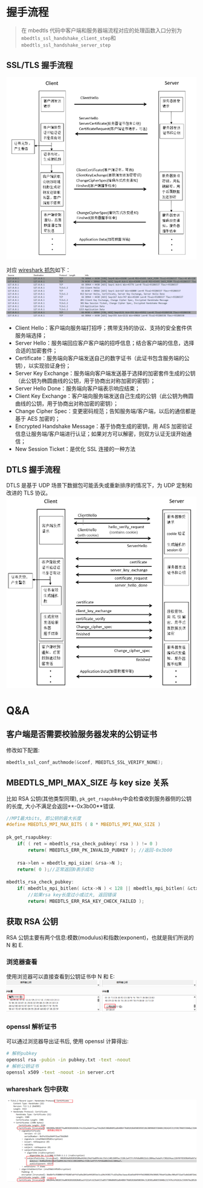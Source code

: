 # 握手流程

> 在 mbedtls 代码中客户端和服务器端流程对应的处理函数入口分别为`mbedtls_ssl_handshake_client_step`和`mbedtls_ssl_handshake_server_step`

## SSL/TLS 握手流程

![Alt text](handshake.assets/image.png)

对应 [wireshark 抓包](handshake.assets/ssl_handshake.pcapng)如下：
![Alt text](handshake.assets/image-2.png)

- Client Hello：客户端向服务端打招呼；携带支持的协议、支持的安全套件供服务端选择；
- Server Hello：服务端回应客户客户端的招呼信息；结合客户端的信息，选择合适的加密套件；
- Certificate：服务端向客户端发送自己的数字证书（此证书包含服务端的公钥），以实现验证身份；
- Server Key Exchange：服务端向客户端发送基于选择的加密套件生成的公钥（此公钥为椭圆曲线的公钥，用于协商出对称加密的密钥）；
- Server Hello Done：服务端向客户端表示响应结束；
- Client Key Exchange：客户端向服务端发送自己生成的公钥（此公钥为椭圆曲线的公钥，用于协商出对称加密的密钥）；
- Change Cipher Spec：变更密码规范；告知服务端/客户端，以后的通信都是基于 AES 加密的；
- Encrypted Handshake Message：基于协商生成的密钥，用 AES 加密验证信息让服务端/客户端进行认证；如果对方可以解密，则双方认证无误开始通信；
- New Session Ticket：是优化 SSL 连接的一种方法

## DTLS 握手流程

DTLS 是基于 UDP 场景下数据包可能丢失或重新排序的情况下，为 UDP 定制和改进的 TLS 协议。
![Alt text](handshake.assets/image-1.png)

# Q&A

## 客户端是否需要校验服务器发来的公钥证书

修改如下配置:

```c
mbedtls_ssl_conf_authmode(&conf, MBEDTLS_SSL_VERIFY_NONE);
```

## MBEDTLS_MPI_MAX_SIZE 与 key size 关系

比如 RSA 公钥(其他类型同理), `pk_get_rsapubkey`中会检查收到服务器侧的公钥的长度, 大小不满足会返回**-0x3b00**错误.

```c
//MPI最大bits, 即公钥的最大长度
#define MBEDTLS_MPI_MAX_BITS ( 8 * MBEDTLS_MPI_MAX_SIZE )

pk_get_rsapubkey:
    if( ( ret = mbedtls_rsa_check_pubkey( rsa ) ) != 0 )
        return( MBEDTLS_ERR_PK_INVALID_PUBKEY ); //返回-0x3b00

    rsa->len = mbedtls_mpi_size( &rsa->N );
    return( 0 );//正常返回0表示成功

mbedtls_rsa_check_pubkey:
    if( mbedtls_mpi_bitlen( &ctx->N ) < 128 || mbedtls_mpi_bitlen( &ctx->N ) > MBEDTLS_MPI_MAX_BITS )
        //如果rsa key长度过小或过大, 返回错误
        return( MBEDTLS_ERR_RSA_KEY_CHECK_FAILED );
```

## 获取 RSA 公钥

RSA 公钥主要有两个信息:模数(modulus)和指数(exponent)，也就是我们所说的 N 和 E.

### 浏览器查看

使用浏览器可以直接查看到公钥证书中 N 和 E:
![alt text](handshake.assets/image-3.png)

### openssl 解析证书

可以通过浏览器导出证书后, 使用 openssl 计算得出:

```bash
# 解析pubkey
openssl rsa -pubin -in pubkey.txt -text -noout
# 解析公钥证书
openssl x509 -text -noout -in server.crt
```

### whareshark 包中获取

![alt text](handshake.assets/image-4.png)
